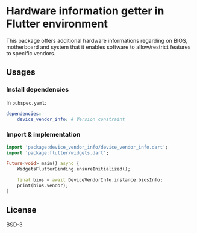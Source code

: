 # Hardware information getter in Flutter environment

This package offers additional hardware informations regarding on BIOS, motherboard and system that it enables software to allow/restrict features to specific vendors.

## Usages

### Install dependencies

In `pubspec.yaml`:

```yaml
dependencies:
    device_vendor_info: # Version constraint
```

### Import & implementation

```dart
import 'package:device_vendor_info/device_vendor_info.dart';
import 'package:flutter/widgets.dart';

Future<void> main() async {
    WidgetsFlutterBinding.ensureInitialized();

    final bios = await DeviceVendorInfo.instance.biosInfo;
    print(bios.vendor);
}
```

## License

BSD-3
